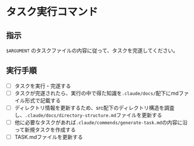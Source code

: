 # タスク実行コマンド

## 指示
`$ARGUMENT` のタスクファイルの内容に従って、タスクを完遂してください。

## 実行手順
- [ ] タスクを実行・完遂する
- [ ] タスクが完遂されたら、実行の中で得た知識を`.claude/docs/`配下にmdファイル形式で記載する
- [ ] ディレクトリ情報を更新するため、src配下のディレクトリ構造を調査し、`.claude/docs/directory-structure.md`ファイルを更新する
- [ ] 他に必要なタスクがあれば`.claude/commends/generate-task.md`の内容に沿って新規タスクを作成する
- [ ] TASK.mdファイルを更新する
